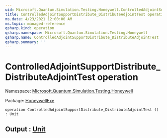 ```yaml
---
uid: Microsoft.Quantum.Simulation.Testing.Honeywell.ControlledAdjointSupportDistribute_DistributeAdjointTest
title: ControlledAdjointSupportDistribute_DistributeAdjointTest operation
ms.date: 4/23/2021 12:00:00 AM
ms.topic: managed-reference
qsharp.kind: operation
qsharp.namespace: Microsoft.Quantum.Simulation.Testing.Honeywell
qsharp.name: ControlledAdjointSupportDistribute_DistributeAdjointTest
qsharp.summary: ''
---
```


# ControlledAdjointSupportDistribute_DistributeAdjointTest operation

Namespace: [Microsoft.Quantum.Simulation.Testing.Honeywell](xref:Microsoft.Quantum.Simulation.Testing.Honeywell)

Package: [HoneywellExe](https://nuget.org/packages/HoneywellExe)




```qsharp
operation ControlledAdjointSupportDistribute_DistributeAdjointTest () : Unit
```


## Output : [Unit](xref:microsoft.quantum.qsharp.valueliterals#unit-literal)

